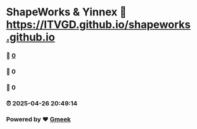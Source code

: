 # ShapeWorks & Yinnex :link: https://ITVGD.github.io/shapeworks.github.io 
### :page_facing_up: [0](https://ITVGD.github.io/shapeworks.github.io/tag.html) 
### :speech_balloon: 0 
### :hibiscus: 0 
### :alarm_clock: 2025-04-26 20:49:14 
### Powered by :heart: [Gmeek](https://github.com/Meekdai/Gmeek)

